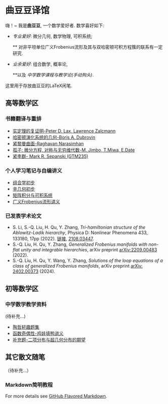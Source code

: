 # 曲豆豆译馆

嗨！~ 我是**曲豆豆**, 一个数学爱好者. 数学喜好如下: 

* _专业爱好_: 微分几何, 数学物理, 可积系统;

  ** 对非平坦单位广义Frobenius流形及其与双哈密顿可积方程簇的联系有一定研究.
  
* _业余爱好_: 组合数学, 概率论,
  
  **以及 _中学数学课程与教学论(手动狗头)_. 

这里用于存放曲豆豆的LaTeX闲笔. 

## 高等数学区

### 书籍翻译与重排
* [实定理的复证明-Peter D. Lax, Lawrence Zalcmann](https://github.com/qhn1121/qdd-translation/raw/master/Math0411.pdf)
* [哈密顿演化系统的几何-Boris A. Dubrovin](https://github.com/qhn1121/qdd-translation/raw/master/Math0412.pdf)
* [紧黎曼曲面-Raghavan Narasimhan](https://github.com/qhn1121/qdd-translation/raw/master/Math0413.pdf)
* [孤子: 微分方程, 对称与无穷维代数-M. Jimbo, T.Miwa, E.Date](https://github.com/qhn1121/qdd-translation/raw/master/Math0414.pdf) 
* [紧李群- Mark R. Sepanski (GTM235)](https://github.com/qhn1121/qdd-translation/raw/master/Math0415.pdf) 

### 个人学习笔记与自编讲义

* [组合学初步](https://raw.githubusercontent.com/qhn1121/qdd-translation/master/Comb.pdf)
* [辛几何初步](https://github.com/qhn1121/qdd-translation/raw/master/Symplectic.pdf)
* [矩阵积分与可积系统](https://github.com/qhn1121/qdd-translation/raw/master/MatrixModels.pdf)
* [广义Frobenius流形讲义](https://github.com/qhn1121/qdd-translation/raw/master/GFMonline.pdf)

### 已发表学术论文

* S. Li, S.-Q. Liu, H. Qu, Y. Zhang, _Tri-hamiltonian structure of the Ablowitz-Ladik hierarchy_, Physica D: Nonlinear Phenomena 433, 133180, 17pp (2022). [链接](https://www.sciencedirect.com/science/article/abs/pii/S0167278922000173), [2108.03447](https://arxiv.org/abs/2108.03447). 
* S.-Q. Liu, H. Qu, Y. Zhang, _Generalized Frobenius manifolds with non-flat unity and integrable hierarchies_, arXiv preprint [arXiv:2209.00483](https://arxiv.org/abs/2209.00483) (2022). 
* S.-Q. Liu, H. Qu, Y. Wang, Y. Zhang, _Solutions of the loop equations of a class of generalized Frobenius manifolds_, arXiv preprint [arXiv: 2402.00373](https://arxiv.org/abs/2402.00373) (2024).

## 初等数学区

### 中学数学教学资料
(待补充...)

* [陶哲轩趣题集](https://github.com/qhn1121/qdd-translation/raw/master/Math0601.pdf)
* [函数奇偶性-鸡娃填鸭讲义](https://github.com/qhn1121/qdd-translation/raw/master/%E5%87%BD%E6%95%B0%E5%A5%87%E5%81%B6%E6%80%A7-%E9%B8%A1%E5%A8%83%E5%A1%AB%E9%B8%AD%E8%AE%B2%E4%B9%89.pdf)
* [补充题-二项分布与超几何分布的期望](https://github.com/qhn1121/qdd-translation/raw/master/2_%E9%80%89%E5%81%9A%E9%A2%98-%E4%BA%8C%E9%A1%B9%E5%88%86%E5%B8%83%E4%B8%8E%E8%B6%85%E5%87%A0%E4%BD%95%E5%88%86%E5%B8%83%E7%9A%84%E6%9C%9F%E6%9C%9B.pdf)

## 其它散文随笔

（待补充...）



### Markdown简明教程

For more details see [GitHub Flavored Markdown](https://guides.github.com/features/mastering-markdown/).

